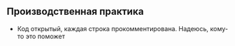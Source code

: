 ## Производственная практика
- Код открытый, каждая строка прокомментирована. Надеюсь, кому-то это поможет
